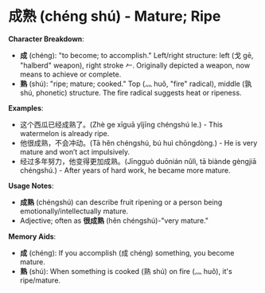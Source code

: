 # **成熟 (chéng shú) - Mature; Ripe**

**Character Breakdown**:  
- **成** (chéng): "to become; to accomplish." Left/right structure: left (戈 gē, "halberd" weapon), right stroke 𠂉. Originally depicted a weapon, now means to achieve or complete.  
- **熟** (shú): "ripe; mature; cooked." Top (灬 huǒ, "fire" radical), middle (孰 shú, phonetic) structure. The fire radical suggests heat or ripeness.

**Examples**:  
- 这个西瓜已经成熟了。(Zhè ge xīguā yǐjīng chéngshú le.) - This watermelon is already ripe.  
- 他很成熟，不会冲动。(Tā hěn chéngshú, bú huì chōngdòng.) - He is very mature and won’t act impulsively.  
- 经过多年努力，他变得更加成熟。(Jīngguò duōnián nǔlì, tā biànde gèngjiā chéngshú.) - After years of hard work, he became more mature.

**Usage Notes**:  
- **成熟** (chéngshú) can describe fruit ripening or a person being emotionally/intellectually mature.  
- Adjective; often as **很成熟** (hěn chéngshú)-"very mature."

**Memory Aids**:  
- **成** (chéng): If you accomplish (成 chéng) something, you become mature.  
- **熟** (shú): When something is cooked (熟 shú) on fire (灬 huǒ), it's ripe/mature.